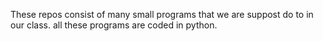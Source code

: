 These repos consist of many small programs that we are suppost do to in our class.
all these programs are coded in python.
